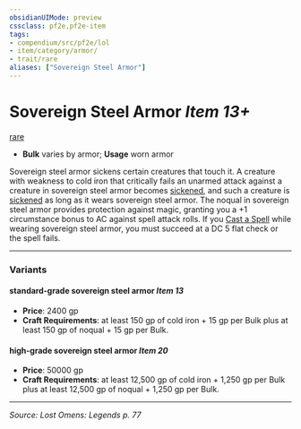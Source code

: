```yaml
---
obsidianUIMode: preview
cssclass: pf2e,pf2e-item
tags:
- compendium/src/pf2e/lol
- item/category/armor/
- trait/rare
aliases: ["Sovereign Steel Armor"]
---
```

# Sovereign Steel Armor *Item 13+*  
[rare](rules/traits/rare.md "Rare Rarity Trait")  

- **Bulk** varies by armor; **Usage** worn armor

Sovereign steel armor sickens certain creatures that touch it. A creature with weakness to cold iron that critically fails an unarmed attack against a creature in sovereign steel armor becomes [sickened](rules/conditions.md#Sickened), and such a creature is [sickened](rules/conditions.md#Sickened) as long as it wears sovereign steel armor. The noqual in sovereign steel armor provides protection against magic, granting you a +1 circumstance bonus to AC against spell attack rolls. If you [Cast a Spell](rules/actions/cast-a-spell.md) while wearing sovereign steel armor, you must succeed at a DC 5 flat check or the spell fails.

---
### Variants

#### standard-grade sovereign steel armor *Item 13*

- **Price**: 2400 gp
- **Craft Requirements**: at least 150 gp of cold iron + 15 gp per Bulk plus at least 150 gp of noqual + 15 gp per Bulk.

#### high-grade sovereign steel armor *Item 20*

- **Price**: 50000 gp
- **Craft Requirements**: at least 12,500 gp of cold iron + 1,250 gp per Bulk plus at least 12,500 gp of noqual + 1,250 gp per Bulk.

---
*Source: Lost Omens: Legends p. 77*